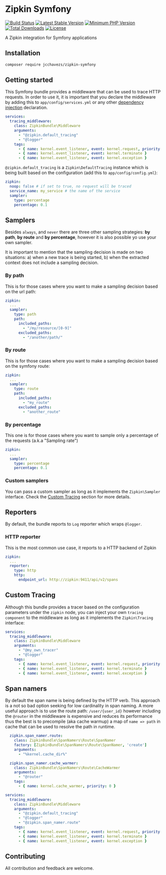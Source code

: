 # Zipkin Symfony

[![Build Status](https://travis-ci.org/jcchavezs/zipkin-symfony.svg?branch=master)](https://travis-ci.org/jcchavezs/zipkin-symfony)
[![Latest Stable Version](https://poser.pugx.org/jcchavezs/zipkin-symfony/v/stable)](https://packagist.org/packages/jcchavezs/zipkin-symfony)
[![Minimum PHP Version](https://img.shields.io/badge/php-%3E%3D%205.6-8892BF.svg)](https://php.net/)
[![Total Downloads](https://poser.pugx.org/jcchavezs/zipkin-symfony/downloads)](https://packagist.org/packages/jcchavezs/zipkin-symfony)
[![License](https://poser.pugx.org/jcchavezs/zipkin-symfony/license)](https://packagist.org/packages/jcchavezs/zipkin-symfony)


A Zipkin integration for Symfony applications

## Installation

```bash
composer require jcchavezs/zipkin-symfony
```

## Getting started

This Symfony bundle provides a middleware that can be used to trace
HTTP requests. In order to use it, it is important that you declare 
the middleware by adding this to `app/config/services.yml` or any other
[dependency injection](https://symfony.com/doc/current/components/dependency_injection.html) declaration.

```yaml
services:
  tracing_middleware:
    class: ZipkinBundle\Middleware
    arguments:
      - "@zipkin.default_tracing"
      - "@logger"
    tags:
      - { name: kernel.event_listener, event: kernel.request, priority: 256 }
      - { name: kernel.event_listener, event: kernel.terminate }
      - { name: kernel.event_listener, event: kernel.exception }
```

`@zipkin.default_tracing` is a `Zipkin\DefaultTracing` instance which is being 
built based on the configuration (add this to `app/config/config.yml`):

```yaml
zipkin:
  noop: false # if set to true, no request will be traced
  service_name: my_service # the name of the service
  sampler:
    type: percentage
    percentage: 0.1
```

## Samplers

Besides `always`, and `never` there are three other sampling strategies: **by path**, **by route** and 
**by percentage**, however it is also possible yo use your own sampler.

It is important to mention that the sampling decision is made on two situations: a) when a new trace
is being started, b) when the extracted context does not include a sampling decision.

### By path

This is for those cases where you want to make a sampling decision based on the
url path:

```yaml
zipkin:
  ...
  sampler:
    type: path
    path:
      included_paths:
        - "/my/resource/[0-9]"
      excluded_paths:
        - "/another/path/"
```

### By route

This is for those cases where you want to make a sampling decision based on the
symfony route:

```yaml
zipkin:
  ...
  sampler:
    type: route
    path:
      included_paths:
        - "my_route"
      excluded_paths:
        - "another_route"
```

### By percentage

This one is for those cases where you want to sample only a percentage of the 
requests (a.k.a "Sampling rate")

```yaml
zipkin:
  ...
  sampler:
    type: percentage
    percentage: 0.1
```

### Custom samplers

You can pass a custom sampler as long as it implements the `Zipkin\Sampler` interface.
Check the [Custom Tracing](#custom-tracing) section for more details.

## Reporters

By default, the bundle reports to `Log` reporter which wraps `@logger`.

### HTTP reporter

This is the most common use case, it reports to a HTTP backend of Zipkin

```yaml
zipkin:
  ...
  reporter:
    type: http
    http:
      endpoint_url: http://zipkin:9411/api/v2/spans
```

## Custom Tracing

Although this bundle provides a tracer based on the configuration parameters
under the `zipkin` node, you can inject your own `tracing component` to the 
middleware as long as it implements the `Zipkin\Tracing` interface:

```yaml
services:
  tracing_middleware:
    class: ZipkinBundle\Middleware
    arguments:
      - "@my_own_tracer"
      - "@logger"
    tags:
      - { name: kernel.event_listener, event: kernel.request, priority: 256 }
      - { name: kernel.event_listener, event: kernel.terminate }
      - { name: kernel.event_listener, event: kernel.exception }
```

## Span namers

By default the span name is being defined by the HTTP verb. This approach is
a not so bad option seeking for low cardinality in span naming. A more useful
approach is to use the route path: `/user/{user_id}` however including the 
`@router` in the middleware is expensive and reduces its performance thus the
best is to precompile (aka cache warmup) a map of `name => path` in cache that
can be used to resolve the path in runtime.

```yaml
  zipkin.span_namer.route:
    class: ZipkinBundle\SpanNamers\Route\SpanNamer
    factory: [ZipkinBundle\SpanNamers\Route\SpanNamer, 'create']
    arguments:
      - "%kernel.cache_dir%"

  zipkin.span_namer.cache_warmer:
    class: ZipkinBundle\SpanNamers\Route\CacheWarmer
    arguments:
      - "@router"
    tags:
      - { name: kernel.cache_warmer, priority: 0 }

services:
  tracing_middleware:
    class: ZipkinBundle\Middleware
    arguments:
      - "@zipkin.default_tracing"
      - "@logger"
      - "@zipkin.span_namer.route"
    tags:
      - { name: kernel.event_listener, event: kernel.request, priority: 256 }
      - { name: kernel.event_listener, event: kernel.terminate }
      - { name: kernel.event_listener, event: kernel.exception }
```

## Contributing

All contribution and feedback are welcome.
